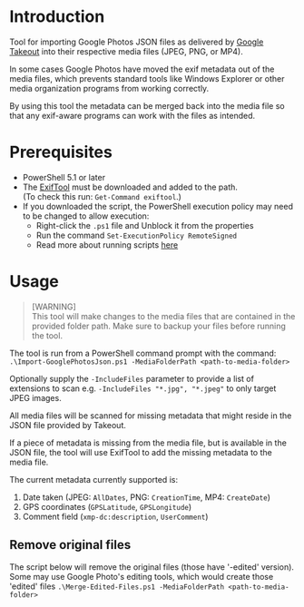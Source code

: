 # Introduction
Tool for importing Google Photos JSON files as delivered by [Google Takeout](https://takeout.google.com) into their respective media files (JPEG, PNG, or MP4).

In some cases Google Photos have moved the exif metadata out of the media files, which prevents standard tools like Windows Explorer or other media organization programs from working correctly.

By using this tool the metadata can be merged back into the media file so that any exif-aware programs can work with the files as intended.

# Prerequisites
- PowerShell 5.1 or later
- The [ExifTool](https://www.exiftool.org/) must be downloaded and added to the path.  
  (To check this run: `Get-Command exiftool`.)
- If you downloaded the script, the PowerShell execution policy may need to be changed to allow execution:
  - Right-click the `.ps1` file and Unblock it from the properties
  - Run the command `Set-ExecutionPolicy RemoteSigned`
  - Read more about running scripts [here](https://devblogs.microsoft.com/powershell/running-scripts-downloaded-from-the-internet/)

# Usage

> [WARNING]  
> This tool will make changes to the media files that are contained in the provided folder path. 
Make sure to backup your files before running the tool.

The tool is run from a PowerShell command prompt with the command:  
`.\Import-GooglePhotosJson.ps1 -MediaFolderPath <path-to-media-folder>`

Optionally supply the `-IncludeFiles` parameter to provide a list of extensions to scan e.g. `-IncludeFiles "*.jpg", "*.jpeg"` to only target JPEG images.

All media files will be scanned for missing metadata that might reside in the JSON file provided by Takeout. 

If a piece of metadata is missing from the media file, but is available in the JSON file, the tool will use ExifTool to add the missing metadata to the media file.

The current metadata currently supported is:
1. Date taken (JPEG: `AllDates`, PNG: `CreationTime`, MP4: `CreateDate`)
2. GPS coordinates (`GPSLatitude`, `GPSLongitude`)
3. Comment field (`xmp-dc:description`, `UserComment`)

## Remove original files
The script below will remove the original files (those have '-edited' version). Some may use Google Photo's editing tools, which would create those 'edited' files
`.\Merge-Edited-Files.ps1 -MediaFolderPath <path-to-media-folder>`
